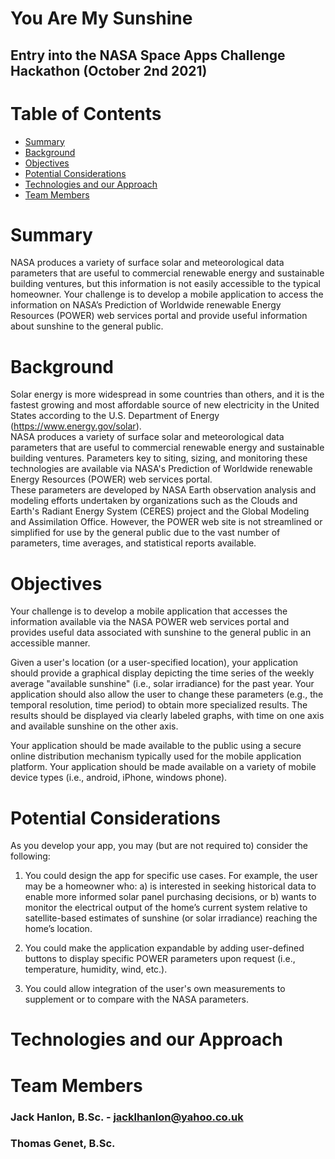 # You Are My Sunshine
## Entry into the NASA Space Apps Challenge Hackathon (October 2nd 2021)
# Table of Contents
* [Summary](#summary)
* [Background](#background)
* [Objectives](#objectives)
* [Potential Considerations](#potential-considerations)
* [Technologies and our Approach](#technologies-and-our-approach)
* [Team Members](#team-members)

# Summary
NASA produces a variety of surface solar and meteorological data parameters that are useful to commercial renewable energy and sustainable building ventures, but this information is not easily accessible to the typical homeowner. Your challenge is to develop a mobile application to access the information on NASA’s Prediction of Worldwide renewable Energy Resources (POWER) web services portal and provide useful information about sunshine to the general public.

# Background
Solar energy is more widespread in some countries than others, and it is the fastest growing and most affordable source of new electricity in the United States according to the U.S. Department of Energy (https://www.energy.gov/solar).  
NASA produces a variety of surface solar and meteorological data parameters that are useful to commercial renewable energy and sustainable building ventures. Parameters key to siting, sizing, and monitoring these technologies are available via NASA's Prediction of Worldwide renewable Energy Resources (POWER) web services portal.  
These parameters are developed by NASA Earth observation analysis and modeling efforts undertaken by organizations such as the Clouds and Earth's Radiant Energy System (CERES) project and the Global Modeling and Assimilation Office. However, the POWER web site is not streamlined or simplified for use by the general public due to the vast number of parameters, time averages, and statistical reports available.

# Objectives

Your challenge is to develop a mobile application that accesses the information available via the NASA POWER web services portal and provides useful data associated with sunshine to the general public in an accessible manner.  

Given a user's location (or a user-specified location), your application should provide a graphical display depicting the time series of the weekly average "available sunshine" (i.e., solar irradiance) for the past year. Your application should also allow the user to change these parameters (e.g., the temporal resolution, time period) to obtain more specialized results. The results should be displayed via clearly labeled graphs, with time on one axis and available sunshine on the other axis.  

Your application should be made available to the public using a secure online distribution mechanism typically used for the mobile application platform. Your application should be made available on a variety of mobile device types (i.e., android, iPhone, windows phone).

# Potential Considerations

As you develop your app, you may (but are not required to) consider the following:
1. You could design the app for specific use cases. For example, the user may be a homeowner who: a) is interested in seeking historical data to enable more informed solar panel purchasing decisions, or b) wants to monitor the electrical output of the home’s current system relative to satellite-based estimates of sunshine (or solar irradiance) reaching the home’s location.

2. You could make the application expandable by adding user-defined buttons to display specific POWER parameters upon request (i.e., temperature, humidity, wind, etc.).

3. You could allow integration of the user's own measurements to supplement or to compare with the NASA parameters.


# Technologies and our Approach



# Team Members
### Jack Hanlon, B.Sc. - jacklhanlon@yahoo.co.uk
### Thomas Genet, B.Sc.

